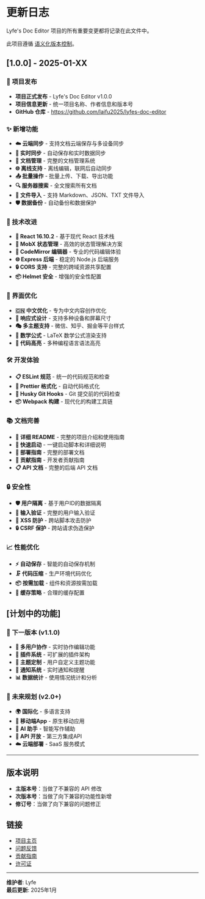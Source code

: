# 更新日志

Lyfe's Doc Editor 项目的所有重要变更都将记录在此文件中。

此项目遵循 [语义化版本控制](https://semver.org/lang/zh-CN/)。

## [1.0.0] - 2025-01-XX

### 🎉 项目发布
- **项目正式发布** - Lyfe's Doc Editor v1.0.0
- **项目信息更新** - 统一项目名称、作者信息和版本号
- **GitHub 仓库** - https://github.com/laifu2025/lyfes-doc-editor

### ✨ 新增功能
- **☁️ 云端同步** - 支持文档云端保存与多设备同步
- **🔄 实时同步** - 自动保存和实时数据同步
- **📁 文档管理** - 完整的文档管理系统
- **🌐 离线支持** - 离线编辑，联网后自动同步
- **📤 批量操作** - 批量上传、下载、导出功能
- **🔍 服务器搜索** - 全文搜索所有文档
- **📲 文件导入** - 支持 Markdown、JSON、TXT 文件导入
- **🛡️ 数据备份** - 自动备份和数据保护

### 🔧 技术改进
- **🚀 React 16.10.2** - 基于现代 React 技术栈
- **📱 MobX 状态管理** - 高效的状态管理解决方案
- **🎨 CodeMirror 编辑器** - 专业的代码编辑体验
- **🌐 Express 后端** - 稳定的 Node.js 后端服务
- **🔒 CORS 支持** - 完整的跨域资源共享配置
- **📦 Helmet 安全** - 增强的安全性配置

### 🎨 界面优化
- **🇨🇳 中文优化** - 专为中文内容创作优化
- **📱 响应式设计** - 支持多种设备和屏幕尺寸
- **🎭 多主题支持** - 微信、知乎、掘金等平台样式
- **🧮 数学公式** - LaTeX 数学公式渲染支持
- **🎯 代码高亮** - 多种编程语言语法高亮

### 🛠️ 开发体验
- **📋 ESLint 规范** - 统一的代码规范和检查
- **🎨 Prettier 格式化** - 自动代码格式化
- **🔄 Husky Git Hooks** - Git 提交前的代码检查
- **📦 Webpack 构建** - 现代化的构建工具链

### 📚 文档完善
- **📖 详细 README** - 完整的项目介绍和使用指南
- **🚀 快速启动** - 一键启动脚本和详细说明
- **🔧 部署指南** - 完整的部署文档
- **🤝 贡献指南** - 开发者贡献指南
- **📋 API 文档** - 完整的后端 API 文档

### 🔒 安全性
- **🛡️ 用户隔离** - 基于用户ID的数据隔离
- **🔐 输入验证** - 完整的用户输入验证
- **🚫 XSS 防护** - 跨站脚本攻击防护
- **🔒 CSRF 保护** - 跨站请求伪造保护

### 📈 性能优化
- **⚡ 自动保存** - 智能的自动保存机制
- **🗜️ 代码压缩** - 生产环境代码优化
- **📦 按需加载** - 组件和资源按需加载
- **🔄 缓存策略** - 合理的缓存配置

## [计划中的功能]

### 🔮 下一版本 (v1.1.0)
- **👥 多用户协作** - 实时协作编辑功能
- **🔌 插件系统** - 可扩展的插件架构
- **🎨 主题定制** - 用户自定义主题功能
- **🔔 通知系统** - 实时通知和提醒
- **📊 数据统计** - 使用情况统计和分析

### 🚀 未来规划 (v2.0+)
- **🌍 国际化** - 多语言支持
- **📱 移动端App** - 原生移动应用
- **🤖 AI 助手** - 智能写作辅助
- **🔗 API 开放** - 第三方集成API
- **☁️ 云端部署** - SaaS 服务模式

---

## 版本说明

- **主版本号**：当做了不兼容的 API 修改
- **次版本号**：当做了向下兼容的功能性新增
- **修订号**：当做了向下兼容的问题修正

## 链接

- [项目主页](https://github.com/laifu2025/lyfes-doc-editor)
- [问题反馈](https://github.com/laifu2025/lyfes-doc-editor/issues)
- [贡献指南](./CONTRIBUTING.md)
- [许可证](./LICENSE)

---

**维护者**: Lyfe  
**最后更新**: 2025年1月 